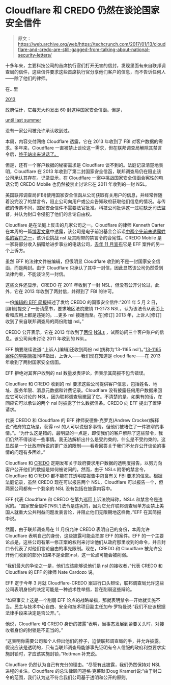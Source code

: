 # Cloudflare 和 CREDO 仍然在谈论国家安全信件 

> 原文：<https://web.archive.org/web/https://techcrunch.com/2017/01/13/cloudflare-and-credo-are-still-gagged-from-talking-about-national-security-letters/>

十多年来，主要科技公司的首席执行官们打开无害的信封，发现里面有来自联邦调查局的信件，这些信件要求这些首席执行官分享他们客户的信息，而不告诉任何人——除了他们的律师。

在…里

[2013](https://web.archive.org/web/20221205145059/https://www.whitehouse.gov/sites/default/files/docs/2013-12-12_rg_final_report.pdf)

政府估计，它每天大约发出 60 封这种国家安全信函。但是，

[until last summer](https://web.archive.org/web/20221205145059/https://beta.techcrunch.com/2016/06/01/usa-freedom-act-allows-yahoo-to-disclose-3-national-security-letters/)

没有一家公司被允许承认收到过。

本周，内容交付网络 Cloudflare 透露，它在 2013 年收到了 FBI 对客户数据的需求。多年来，Cloudflare 一直被禁止谈论这一需求，但在联邦调查局解除其禁言令后，[终于站出来说话了。](https://web.archive.org/web/20221205145059/https://beta.techcrunch.com/2017/01/11/cloudflare-explains-how-fbi-gag-order-impacted-business/)

但是，还有一个客户数据的秘密需求是 Cloudflare 谈不到的。法庭记录清楚地表明，Cloudflare 在 2013 年收到了第二封国家安全信函，联邦调查局仍在阻止该公司承认其存在。记录显示，在 Cloudflare 一案中挑战国家安全信函合宪性的电话公司 CREDO Mobile 也仍然被禁止讨论它在 2011 年收到的一封 NSL。

美国联邦调查局(FBI)使用国家安全信函从公司获取有关用户的信息，并经常伴随着没完没了的禁言令，阻止公司向用户或公众告知政府获取他们信息的情况。与传统的传票不同，国家安全信件不需要法官批准。科技公司批评这一过程缺乏司法监督，并认为封口令侵犯了他们的言论自由权。

Cloudflare 是在法庭上反击的几家公司之一。Cloudflare 的律师 Kenneth Carter 在本周的一篇[博客文章](https://web.archive.org/web/20221205145059/https://blog.cloudflare.com/cloudflares-transparency-report-for-second-half-2016-and-an-additional-disclosure-for-2013-2/)中透露，该公司是电子前沿基金会诉讼[中两个先前未透露姓名的客户之一](https://web.archive.org/web/20221205145059/https://www.eff.org/files/2016/10/07/16-16067_opening_brief_redacted.pdf)，该诉讼挑战 nsl 及其附带的禁言令的合宪性。CREDO Mobile 是一家将部分收入捐赠给进步事业的电话公司，[去年 11 月宣布](https://web.archive.org/web/20221205145059/https://www.eff.org/press/releases/credo-confirms-its-center-long-running-NSL-fight)它是 EFF 案件的另一个上诉方。

虽然 EFF 的法律文件被编辑，但很明显 Cloudflare 收到的不是一封国家安全信函，而是两封。由于 Cloudflare 只承认了其中一封信，因此显然该公司仍然受到法律约束，不能谈论另一封信。

这些文件还显示，CREDO 在 2011 年收到了一封 NSL，但没有公开讨论过，此外，它在 2013 年收到了两封信，并得到了 FBI 的许可。

一份[编辑的 EFF 简报](https://web.archive.org/web/20221205145059/https://www.eff.org/files/2016/10/07/16-16067_opening_brief_redacted.pdf)描述了发给 CREDO 的国家安全信件:“2011 年 5 月 2 日，[编辑]提交了一份请愿书，要求地区法院撤销 11-2173 NSL，认为该法令从表面上看和应用上都是违宪的。…更多 nsl 接踵而至。在[修订] 2013 年，上诉人[修订]收到了来自联邦调查局的两份附加 nsl。”

CREDO 公开表示，它在 2013 年收到了[两份](https://web.archive.org/web/20221205145059/https://www.eff.org/document/redacted-national-security-letter-1) [NSLs](https://web.archive.org/web/20221205145059/https://www.eff.org/document/redacted-national-security-letter-2) ，试图访问三个客户账户的信息。该公司尚未讨论 2011 年收到的 NSL。

EFF 摘要继续说道:“上诉人[编辑]还收到两份 nsl(统称为‘13-1165 nsl’)。”[13-1165 案件的早期简报](https://web.archive.org/web/20221205145059/https://www.eff.org/document/memorandum-points-and-authorities-support-petition-set-aside-nsls)同样指出，上诉人——我们现在知道是 cloud flare——在 2013 年收到了两封国家安全信函。

EFF 拒绝对其客户收到的 nsl 数量发表评论，但表示其简报不包含错误。

Cloudflare 和 CREDO 收到的 nsl 要求这些公司提供客户信息，包括姓名、地址、服务年限、消息元数据和计费记录。Cloudflare 没有披露任何用户数据来回应它可以讨论的 NSL，因为联邦调查局撤回了它。不清楚的是，如果有的话，在回应它可以承认的两个 nsl 时披露了什么数据信条。CREDO 向 EFF 提出了置评请求。

代表 CREDO 和 Cloudflare 的 EFF 律师安德鲁·克罗克(Andrew Crocker)解释说:“政府的立场是，获得 nsl 的人可以说很多事情，但他们被堵住了一件狭窄的事情。”。“为什么这是错的，最明显的一点是，即使我们的客户解除了这些禁令，我们仍然不得谈论一些事情。我无法解析出什么是受约束的，什么是不受约束的。这显然是一个比政府所说的更广泛的限制——看看回答关于我们不允许公开谈论的事情的问题有多困难。”

Cloudflare 和 [CREDO](https://web.archive.org/web/20221205145059/http://www.credomobile.com/transparency) 定期发布关于政府要求用户数据的透明度报告，以努力向客户公开他们的数据是如何被访问的。然而，由于 NSLs 附带的禁言令，Cloudflare 和 CREDO 都不能在其透明度报告中包含有关 FBI 要求的信息。根据法庭记录，虽然 CREDO 现在可以报告两个 NSL，Cloudflare 可以报告一个，但两家公司都有一个剩余的 NSL 没有包括在披露内容中。

EFF 代表 Cloudflare 和 CREDO 在第九巡回上诉法院辩称，NSLs 和禁言令是违宪的。“国家安全信件(‘NSL’)法令是违宪的，因为它允许联邦调查局单方面禁止美国人就重大公共利益问题发表言论，并阻止他们无限期地这样做，”EFF 在其简报中说。

然而，由于联邦调查局在 11 月份允许 CREDO 表明自己的身份，本周允许 Cloudflare 表明自己的身份，这些披露可能会损害 EFF 的案件。EFF 的一个主要论点是，这些公司有第一修正案的权利来讨论他们从政府那里收到的命令，并且封口令代表了对他们言论自由的事先限制。现在，CREDO 和 Cloudflare 被允许公开他们收到的部分(如果不是全部)nsl，这一论点可能会被削弱。

“我们最大的争论之一是，他们应该能够说他们是 nsl 的接收者，”代表 CREDO 和 Cloudflare 的 EFF 的律师 Nate Cardozo 说。

EFF 定于今年 3 月就 Cloudflare-CREDO 案进行口头辩论，联邦调查局允许这些公司表明身份的决定可能是一种战术性举措，旨在削弱这些辩论。

“如果事实上这是一个削弱 EFF 论点的战略举措，那就表明禁令一开始就实施不当。民主与技术中心自由、安全和技术项目副主任加布·罗特曼说:“我们不应该根据法律手段来决定是否公开。”。

他说，Cloudflare 和 CREDO 身份的披露“表明，当事态发展到紧要关头时，对接收者身份的封锁是不正当的。”

“这表明你需要公司和个人伸出他们的脖子，迫使联邦调查局的手，并允许披露。假设应该是透明的，只有当联邦调查局能够事先证明有令人信服的政府利益要求实施封锁时，才应该实施封锁，”Rottman 补充说。

Cloudflare 仍然认为自己有充分的理由。“尽管有此披露，我们仍然保持对 NSL 进程的关注。Cloudflare 的总法律顾问道格·克莱默(Doug Kramer)说:“由于封口令的范围，我们认为这不符合我们公司基于透明和公开的原则。